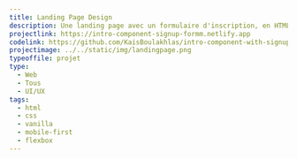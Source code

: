 ```yaml
---
title: Landing Page Design
description: Une landing page avec un formulaire d'inscription, en HTML5,CSS, VanillaJS.
projectlink: https://intro-component-signup-formm.netlify.app
codelink: https://github.com/KaisBoulakhlas/intro-component-with-signup-form.git
projectimage: ../../static/img/landingpage.png
typeoffile: projet
type:
  - Web
  - Tous
  - UI/UX
tags:
  - html
  - css
  - vanilla
  - mobile-first
  - flexbox
---
```

